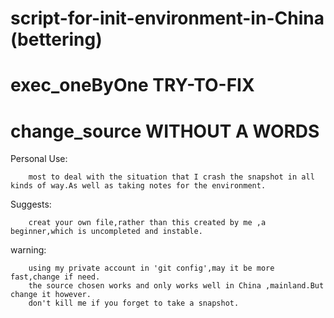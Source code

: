 # script-for-init-environment-in-China   (bettering)
# exec_oneByOne TRY-TO-FIX
# change_source WITHOUT A WORDS

Personal Use:
        
        most to deal with the situation that I crash the snapshot in all kinds of way.As well as taking notes for the environment.
        
Suggests:
        
        creat your own file,rather than this created by me ,a beginner,which is uncompleted and instable.

warning:

        using my private account in 'git config',may it be more fast,change if need. 
        the source chosen works and only works well in China ,mainland.But change it however. 
        don't kill me if you forget to take a snapshot.
